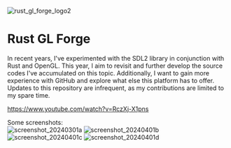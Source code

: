 ![rust_gl_forge_logo2](https://github.com/gpietz/rust_gl_forge/assets/77841571/2aff11a3-dcf5-439a-bfce-46772739d07a)
# Rust GL Forge

In recent years, I've experimented with the SDL2 library in conjunction with Rust and OpenGL. This year, I aim to revisit and further develop the source codes I've accumulated on this topic. 
Additionally, I want to gain more experience with GitHub and explore what else this platform has to offer. Updates to this repository are infrequent, as my contributions are limited to my spare time.

https://www.youtube.com/watch?v=RczXj-X1pns

Some screenshots: \
![screenshot_20240301a](https://github.com/gpietz/rust_gl_forge/assets/77841571/ed1ba71d-8337-4e36-9ec1-29b096e90fb7)
![screenshot_20240401b](https://github.com/gpietz/rust_gl_forge/assets/77841571/5a182726-87c4-422d-99c0-53e90ac83692)
![screenshot_20240401c](https://github.com/gpietz/rust_gl_forge/assets/77841571/eb396acb-69db-4506-89d6-bc7bd22c185d)
![screenshot_20240401d](https://github.com/gpietz/rust_gl_forge/assets/77841571/9b1174e1-c785-47b0-a6b8-594e50294b8a)
